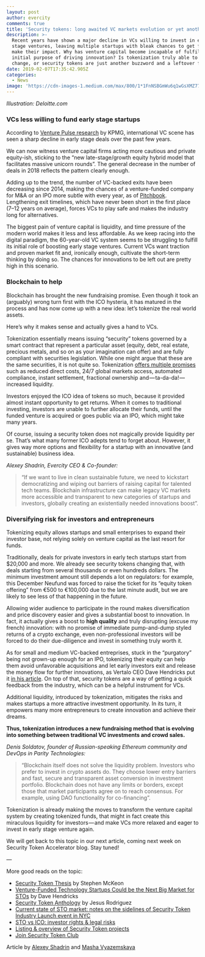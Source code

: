 ```yaml
---
layout: post
author: evercity
comments: true
title: 'Security tokens: long awaited VC markets evolution or yet another buzzword?'
description: >-
  Recent years have shown a major decline in VCs willing to invest in early
  stage ventures, leaving multiple startups with bleak chances to get funded and
  make their impact. Why has venture capital become incapable of fulfilling its
  initial purpose of driving innovation? Is tokenization truly able to make a
  change, or security tokens are just another buzzword and a leftover from ICOs?
date: 2019-02-07T17:35:42.905Z
categories:
  - News
image: 'https://cdn-images-1.medium.com/max/800/1*1FnNSBGmWu6q1wGsXMZ77g.png'
---
```

_Illustration: Deloitte.com_

### **VCs less willing to fund early stage startups**

According to [Venture Pulse research](https://assets.kpmg/content/dam/kpmg/xx/pdf/2019/01/kpmg-venture-pulse-q4-2018.pdf) by KPMG, international VC scene has seen a sharp decline in early stage deals over the past few years.

We can now witness venture capital firms acting more cautious and private equity-ish, sticking to the “new late-stage/growth equity hybrid model that facilitates massive unicorn rounds”. The general decrease in the number of deals in 2018 reflects the pattern clearly enough.

Adding up to the trend, the number of VC-backed exits have been decreasing since 2014, making the chances of a venture-funded company for M&amp;A or an IPO more subtle with every year, as of [Pitchbook](https://files.pitchbook.com/website/files/pdf/PitchBook_2018_VC_Outlook.pdf). Lengthening exit timelines, which have never been short in the first place (7–12 years on average), forces VCs to play safe and makes the industry long for alternatives.

The biggest pain of venture capital is liquidity, and time pressure of the modern world makes it less and less affordable. As we keep racing into the digital paradigm, the 60-year-old VC system seems to be struggling to fulfill its initial role of boosting early stage ventures. Current VCs want traction and proven market fit and, ironically enough, cultivate the short-term thinking by doing so. The chances for innovations to be left out are pretty high in this scenario.

### **Blockchain to help**

Blockchain has brought the new fundraising promise. Even though it took an (arguably) wrong turn first with the ICO hysteria, it has matured in the process and has now come up with a new idea: let’s tokenize the real world assets.

Here’s why it makes sense and actually gives a hand to VCs.

Tokenization essentially means issuing “security” tokens governed by a smart contract that represent a particular asset (equity, debt, real estate, precious metals, and so on as your imagination can offer) and are fully compliant with securities legislation. While one might argue that these are the same securities, it is not quite so. Tokenization [offers multiple promises](https://hackernoon.com/the-security-token-thesis-4c5904761063) such as reduced direct costs, 24/7 global markets access, automated compliance, instant settlement, fractional ownership and — ta-da-da! — increased liquidity.

Investors enjoyed the ICO idea of tokens so much, because it provided almost instant opportunity to get returns. When it comes to traditional investing, investors are unable to further allocate their funds, until the funded venture is acquired or goes public via an IPO, which might take many years.

Of course, issuing a security token does not magically provide liquidity per se. That’s what many former ICO adepts tend to forget about. However, it gives way more options and flexibility for a startup with an innovative (and sustainable) business idea.

_Alexey Shadrin, Evercity CEO &amp; Co-founder:_

> “If we want to live in clean sustainable future, we need to kickstart democratizing and wiping out barriers of raising capital for talented tech teams. Blockchain infrastructure can make legacy VC markets more accessible and transparent to new categories of startups and investors, globally creating an existentially needed innovations boost”.

### **Diversifying risk for investors and entrepreneurs**

Tokenizing equity allows startups and small enterprises to expand their investor base, not relying solely on venture capital as the last resort for funds.

Traditionally, deals for private investors in early tech startups start from $20,000 and more. We already see security tokens changing that, with deals starting from several thousands or even hundreds dollars. The minimum investment amount still depends a lot on regulators: for example, this December Neufund was forced to raise the ticket for its “equity token offering” from €500 to €100,000 due to the last minute audit, but we are likely to see less of that happening in the future.

Allowing wider audience to participate in the round makes diversification and price discovery easier and gives a substantial boost to innovation. In fact, it actually gives a boost to **high quality** and truly disrupting (excuse my french) innovation: with no promise of immediate pump-and-dump styled returns of a crypto exchange, even non-professional investors will be forced to do their due-diligence and invest in something truly worth it.

As for small and medium VC-backed entreprises, stuck in the “purgatory” being not grown-up enough for an IPO, tokenizing their equity can help them avoid unfavorable acquisitions and let early investors exit and release the money flow for further innovations, as Vertalo CEO Dave Hendricks put it [in his article](https://medium.com/datadriveninvestor/venture-funded-technology-startups-could-be-the-next-big-market-for-stos-73ac3ec842a5). On top of that, security tokens are a way of getting a quick feedback from the industry, which can be a helpful instrument for VCs.

Additional liquidity, introduced by tokenization, mitigates the risks and makes startups a more attractive investment opportunity. In its turn, it empowers many more entrepreneurs to create innovation and achieve their dreams.

**Thus, tokenization introduces a new fundraising method that is evolving into something between traditional VC investments and crowd sales.**

_Denis Soldatov, founder of Russian-speaking Ethereum community and DevOps in Parity Technologies:_

> “Blockchain itself does not solve the liquidity problem. Investors who prefer to invest in crypto assets do. They choose lower entry barriers and fast, secure and transparent asset conversion in investment portfolio. Blockchain does not have any limits or borders, except those that market participants agree on to reach consensus. For example, using DAO functionality for co-financing”.

Tokenization is already making the moves to transform the venture capital system by creating tokenized funds, that might in fact create this miraculous liquidity for investors — and make VCs more relaxed and eager to invest in early stage venture again.

We will get back to this topic in our next article, coming next week on Security Token Accelerator blog. Stay tuned!

—

More good reads on the topic:

* [Security Token Thesis](https://hackernoon.com/the-security-token-thesis-4c5904761063) by Stephen McKeon
* [Venture-Funded Technology Startups Could be the Next Big Market for STOs](https://medium.com/datadriveninvestor/venture-funded-technology-startups-could-be-the-next-big-market-for-stos-73ac3ec842a5) by Dave Hendricks
* [Security Token Anthology](https://medium.com/@jrodthoughts/the-security-token-anthology-december-2018-edition-1b603932aab0) by Jesus Rodriguez
* [Current state of STO market: notes on the sidelines of Security Token Industry Launch event in NYC](https://medium.com/evercity-blog/current-state-of-sto-market-notes-on-the-sidelines-of-security-token-industry-launch-event-in-nyc-51b85cb77626)
* [STO vs ICO: investor rights &amp; legal risks](https://medium.com/evercity-blog/sto-vs-ico-investor-rights-legal-risks-418c01bde767?source=collection_home---5------23---------------------)
* [Listing &amp; overview of Security Token projects](https://docs.google.com/spreadsheets/d/1wra1BaJ4JLtKUY-RCmaEHHYR2lagUKk5Bou77gvaIlw/edit#gid=634347005)
* [Join Security Token Club](https://t.me/stoaccelerator)

Article by [Alexey Shadrin](https://www.linkedin.com/in/alexeyshadrin/) and [Masha Vyazemskaya](https://www.linkedin.com/in/mariavyazemskaya/)
